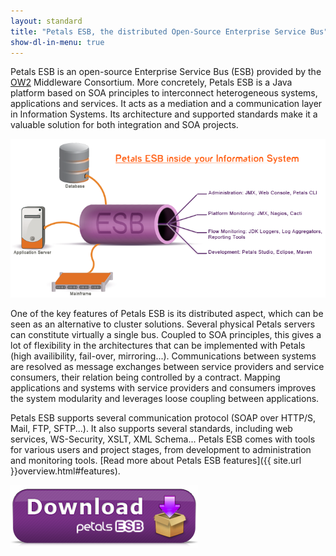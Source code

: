 ```yaml
---
layout: standard
title: "Petals ESB, the distributed Open-Source Enterprise Service Bus"
show-dl-in-menu: true
---
```

Petals ESB is an open-source Enterprise Service Bus (ESB) provided by the [OW2](http://ow2.org) Middleware Consortium. 
More concretely, Petals ESB is a Java platform based on SOA principles to interconnect heterogeneous systems, applications and services. It acts as a mediation and a communication layer in Information Systems. Its architecture and supported standards make it a valuable solution for both integration and SOA projects.

<img id="explanation-img" src="images/schema_1.7.4_en.png" alt="Illustration of Petals ESB's roles within an infrastructure" title="How Petals ESB helps you to build a SOA infrastructure">

One of the key features of Petals ESB is its distributed aspect, which can be seen as an alternative to cluster solutions.
Several physical Petals servers can constitute virtually a single bus. Coupled to SOA principles, this gives a lot of flexibility in the architectures that can be implemented with Petals (high availibility, fail-over, mirroring...). Communications between systems are resolved as message exchanges between service providers and service consumers, their relation being controlled by a contract. Mapping applications and systems with service providers and consumers improves the system modularity and leverages loose coupling between applications.

Petals ESB supports several communication protocol (SOAP over HTTP/S, Mail, FTP, SFTP...). It also supports several standards, including web services, WS-Security, XSLT, XML Schema... Petals ESB comes with tools for various users and project stages, from development to administration and monitoring tools. [Read more about Petals ESB features]({{ site.url }}overview.html#features).

<div id="download-img-wrapper">
	<a href="/download.html"><img src="images/download_petals-esb_3.1.png" alt="Download Petals ESB" /></a>
</div>
